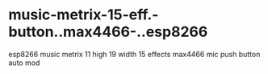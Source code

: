 # music-metrix-15-eff.-button..max4466-..esp8266

esp8266 music metrix 
11 high 19 width
15 effects 
max4466 mic
push button 
auto mod 
